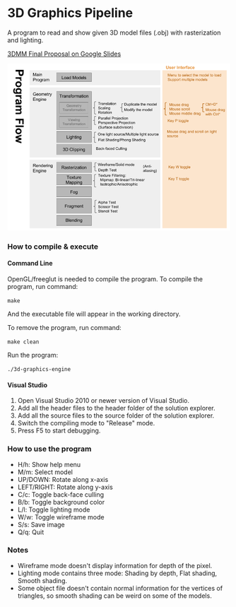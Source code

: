 # 3D Graphics Pipeline

A program to read and show given 3D model files (.obj) with rasterization and lighting.

[3DMM Final Proposal on Google Slides](https://docs.google.com/presentation/d/1ktccoMu1ihUhZ7n7Hlv9xIq7cAkNMgr-hRX6ejyMrG4/edit?usp=sharing)

![Program Flow](program-flow.png)

### How to compile & execute

#### Command Line

OpenGL/freeglut is needed to compile the program.
To compile the program, run command:

`make`

And the executable file will appear in the working directory.

To remove the program, run command:

`make clean`

Run the program:

`./3d-graphics-engine`

#### Visual Studio
1. Open Visual Studio 2010 or newer version of Visual Studio.
2. Add all the header files to the header folder of the solution explorer.
3. Add all the source files to the source folder of the solution explorer.
4. Switch the compiling mode to "Release" mode.
5. Press F5 to start debugging.

### How to use the program
- H/h: Show help menu
- M/m: Select model
- UP/DOWN: Rotate along x-axis
- LEFT/RIGHT: Rotate along y-axis
- C/c: Toggle back-face culling
- B/b: Toggle background color
- L/l: Toggle lighting mode
- W/w: Toggle wireframe mode
- S/s: Save image
- Q/q: Quit

### Notes

* Wireframe mode doesn't display information for depth of the pixel.
* Lighting mode contains three mode: Shading by depth, Flat shading, Smooth shading.
* Some object file doesn't contain normal information for the vertices of triangles, so smooth shading can be weird on some of the models.
